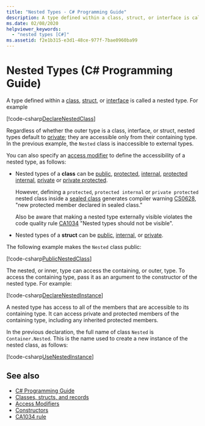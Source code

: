 ```yaml
---
title: "Nested Types - C# Programming Guide"
description: A type defined within a class, struct, or interface is called a nested type in C#. 
ms.date: 02/08/2020
helpviewer_keywords: 
  - "nested types [C#]"
ms.assetid: f2e1b315-e3d1-48ce-977f-7bae0960ba99
---
```

# Nested Types (C# Programming Guide)

A type defined within a [class](../../language-reference/keywords/class.md), [struct](../../language-reference/builtin-types/struct.md), or [interface](../../language-reference/keywords/interface.md) is called a nested type. For example

[!code-csharp[DeclareNestedClass](~/samples/snippets/csharp/objectoriented/nestedtypes.cs#DeclareNestedClass)]

Regardless of whether the outer type is a class, interface, or struct, nested types default to [private](../../language-reference/keywords/private.md); they are accessible only from their containing type. In the previous example, the `Nested` class is inaccessible to external types.

You can also specify an [access modifier](../../language-reference/keywords/access-modifiers.md) to define the accessibility of a nested type, as follows:

- Nested types of a **class** can be [public](../../language-reference/keywords/public.md), [protected](../../language-reference/keywords/protected.md), [internal](../../language-reference/keywords/internal.md), [protected internal](../../language-reference/keywords/protected-internal.md), [private](../../language-reference/keywords/private.md) or [private protected](../../language-reference/keywords/private-protected.md).

   However, defining a `protected`, `protected internal` or `private protected` nested class inside a [sealed class](../../language-reference/keywords/sealed.md) generates compiler warning [CS0628](../../misc/cs0628.md), "new protected member declared in sealed class."

   Also be aware that making a nested type externally visible violates the code quality rule [CA1034](../../../fundamentals/code-analysis/quality-rules/ca1034.md) "Nested types should not be visible".

- Nested types of a **struct** can be [public](../../language-reference/keywords/public.md), [internal](../../language-reference/keywords/internal.md), or [private](../../language-reference/keywords/private.md).

The following example makes the `Nested` class public:

[!code-csharp[PublicNestedClass](~/samples/snippets/csharp/objectoriented/nestedtypes.cs#PublicNestedClass)]

The nested, or inner, type can access the containing, or outer, type. To access the containing type, pass it as an argument to the constructor of the nested type. For example:

[!code-csharp[DeclareNestedInstance](~/samples/snippets/csharp/objectoriented/nestedtypes.cs#DeclareNestedInstance)]

A nested type has access to all of the members that are accessible to its containing type. It can access private and protected members of the containing type, including any inherited protected members.

In the previous declaration, the full name of class `Nested` is `Container.Nested`. This is the name used to create a new instance of the nested class, as follows:

[!code-csharp[UseNestedInstance](~/samples/snippets/csharp/objectoriented/nestedtypes.cs#UseNestedInstance)]

## See also

- [C# Programming Guide](../index.md)
- [Classes, structs, and records](/dotnet/csharp/fundamentals/object-oriented)
- [Access Modifiers](./access-modifiers.md)
- [Constructors](./constructors.md)
- [CA1034 rule](../../../fundamentals/code-analysis/quality-rules/ca1034.md)

